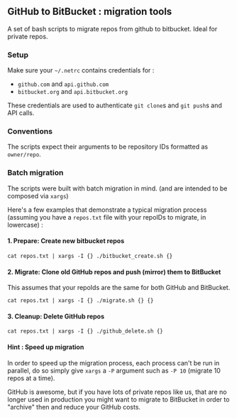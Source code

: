 ## GitHub to BitBucket : migration tools

A set of bash scripts to migrate repos from github to bitbucket. Ideal for private repos.

### Setup

Make sure your `~/.netrc` contains credentials for :

* `github.com` and `api.github.com`
* `bitbucket.org` and `api.bitbucket.org`

These credentials are used to authenticate `git clone`s and `git push`s and API calls.

### Conventions

The scripts expect their arguments to be repository IDs formatted as `owner/repo`.

### Batch migration

The scripts were built with batch migration in mind. (and are intended to be composed via `xargs`)

Here's a few examples that demonstrate a typical migration process (assuming you have a `repos.txt` file with your repoIDs to migrate, in lowercase) :

#### 1. Prepare: Create new bitbucket repos

```
cat repos.txt | xargs -I {} ./bitbucket_create.sh {}
```

#### 2. Migrate: Clone old GitHub repos and push (mirror) them to BitBucket

This assumes that your repoIds are the same for both GitHub and BitBucket.

```
cat repos.txt | xargs -I {} ./migrate.sh {} {}
```

#### 3. Cleanup: Delete GitHub repos

```
cat repos.txt | xargs -I {} ./github_delete.sh {}
```


#### Hint : Speed up migration

In order to speed up the migration process, each process can't be run in parallel, do so simply give `xargs` a `-P` argument such as `-P 10` (migrate 10 repos at a time).

GitHub is awesome, but if you have lots of private repos like us, that are no longer used in production you might want to migrate to BitBucket in order to "archive" then and reduce your GitHub costs.
